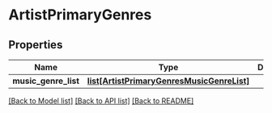 # ArtistPrimaryGenres

## Properties
Name | Type | Description | Notes
------------ | ------------- | ------------- | -------------
**music_genre_list** | [**list[ArtistPrimaryGenresMusicGenreList]**](ArtistPrimaryGenresMusicGenreList.md) |  | [optional] 

[[Back to Model list]](../README.md#documentation-for-models) [[Back to API list]](../README.md#documentation-for-api-endpoints) [[Back to README]](../README.md)



